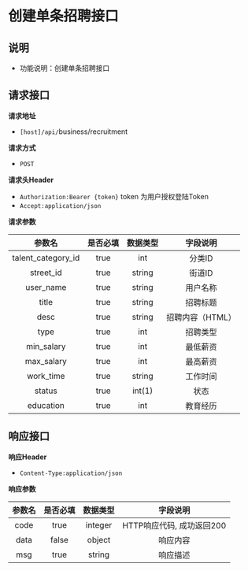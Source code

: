 # 创建单条招聘接口



## 说明

* 功能说明：创建单条招聘接口

## 请求接口

**请求地址**

* `[host]/api/`business/recruitment

**请求方式**

* `POST`

**请求头Header**

* `Authorization:Bearer {token}` token 为用户授权登陆Token
* `Accept:application/json`

**请求参数**

| 参数名 | 是否必填 | 数据类型 | 字段说明 |
| :---: | :---: | :---: | :---: |
| talent\_category\_id | true | int | 分类ID |
| street\_id | true | string | 街道ID |
| user\_name | true | string | 用户名称 |
| title | true | string | 招聘标题 |
| desc | true | string | 招聘内容（HTML） |
| type | true | int | 招聘类型 |
| min\_salary | true | int | 最低薪资 |
| max\_salary | true | int | 最高薪资 |
| work\_time | true | string | 工作时间 |
| status | true | int\(1\) | 状态 |
| education | true | int | 教育经历 |

## 响应接口

**响应Header**

* `Content-Type:application/json`

**响应参数**

| 参数名 | 是否必填 | 数据类型 | 字段说明 |
| :---: | :---: | :---: | :---: |
| code | true | integer | HTTP响应代码, 成功返回200 |
| data | false | object | 响应内容 |
| msg | true | string | 响应描述 |

